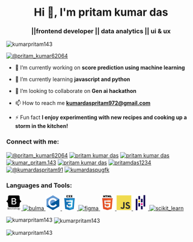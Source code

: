 <h1 align="center">Hi 👋, I'm pritam kumar das</h1>
<h3 align="center">||frontend developer || data analytics || ui & ux</h3>

<p align="left"> <img src="https://komarev.com/ghpvc/?username=kumarpritam143&label=Profile%20views&color=0e75b6&style=flat" alt="kumarpritam143" /> </p>

<p align="left"> <a href="https://twitter.com/@pritam_kumar62064" target="blank"><img src="https://img.shields.io/twitter/follow/@pritam_kumar62064?logo=twitter&style=for-the-badge" alt="@pritam_kumar62064" /></a> </p>

- 🔭 I’m currently working on **score prediction using machine learning**

- 🌱 I’m currently learning **javascript and python**

- 👯 I’m looking to collaborate on **Gen ai hackathon**

- 📫 How to reach me **kumardaspritam972@gmail.com**

- ⚡ Fun fact **I enjoy experimenting with new recipes and cooking up a storm in the kitchen!**

<h3 align="left">Connect with me:</h3>
<p align="left">
<a href="https://twitter.com/@pritam_kumar62064" target="blank"><img align="center" src="https://raw.githubusercontent.com/rahuldkjain/github-profile-readme-generator/master/src/images/icons/Social/twitter.svg" alt="@pritam_kumar62064" height="30" width="40" /></a>
<a href="https://linkedin.com/in/pritam kumar das" target="blank"><img align="center" src="https://raw.githubusercontent.com/rahuldkjain/github-profile-readme-generator/master/src/images/icons/Social/linked-in-alt.svg" alt="pritam kumar das" height="30" width="40" /></a>
<a href="https://fb.com/pritam kumar das" target="blank"><img align="center" src="https://raw.githubusercontent.com/rahuldkjain/github-profile-readme-generator/master/src/images/icons/Social/facebook.svg" alt="pritam kumar das" height="30" width="40" /></a>
<a href="https://instagram.com/kumar_pritam.143" target="blank"><img align="center" src="https://raw.githubusercontent.com/rahuldkjain/github-profile-readme-generator/master/src/images/icons/Social/instagram.svg" alt="kumar_pritam.143" height="30" width="40" /></a>
<a href="https://www.hackerrank.com/pritam kumar das" target="blank"><img align="center" src="https://raw.githubusercontent.com/rahuldkjain/github-profile-readme-generator/master/src/images/icons/Social/hackerrank.svg" alt="pritam kumar das" height="30" width="40" /></a>
<a href="https://www.leetcode.com/pritamdas1234" target="blank"><img align="center" src="https://raw.githubusercontent.com/rahuldkjain/github-profile-readme-generator/master/src/images/icons/Social/leet-code.svg" alt="pritamdas1234" height="30" width="40" /></a>
<a href="https://www.hackerearth.com/@kumardaspritam91" target="blank"><img align="center" src="https://raw.githubusercontent.com/rahuldkjain/github-profile-readme-generator/master/src/images/icons/Social/hackerearth.svg" alt="@kumardaspritam91" height="30" width="40" /></a>
<a href="https://auth.geeksforgeeks.org/user/kumardaspugfk" target="blank"><img align="center" src="https://raw.githubusercontent.com/rahuldkjain/github-profile-readme-generator/master/src/images/icons/Social/geeks-for-geeks.svg" alt="kumardaspugfk" height="30" width="40" /></a>
</p>

<h3 align="left">Languages and Tools:</h3>
<p align="left"> <a href="https://getbootstrap.com" target="_blank" rel="noreferrer"> <img src="https://raw.githubusercontent.com/devicons/devicon/master/icons/bootstrap/bootstrap-plain-wordmark.svg" alt="bootstrap" width="40" height="40"/> </a> <a href="https://bulma.io/" target="_blank" rel="noreferrer"> <img src="https://raw.githubusercontent.com/gilbarbara/logos/804dc257b59e144eaca5bc6ffd16949752c6f789/logos/bulma.svg" alt="bulma" width="40" height="40"/> </a> <a href="https://www.cprogramming.com/" target="_blank" rel="noreferrer"> <img src="https://raw.githubusercontent.com/devicons/devicon/master/icons/c/c-original.svg" alt="c" width="40" height="40"/> </a> <a href="https://www.w3schools.com/css/" target="_blank" rel="noreferrer"> <img src="https://raw.githubusercontent.com/devicons/devicon/master/icons/css3/css3-original-wordmark.svg" alt="css3" width="40" height="40"/> </a> <a href="https://www.figma.com/" target="_blank" rel="noreferrer"> <img src="https://www.vectorlogo.zone/logos/figma/figma-icon.svg" alt="figma" width="40" height="40"/> </a> <a href="https://www.w3.org/html/" target="_blank" rel="noreferrer"> <img src="https://raw.githubusercontent.com/devicons/devicon/master/icons/html5/html5-original-wordmark.svg" alt="html5" width="40" height="40"/> </a> <a href="https://developer.mozilla.org/en-US/docs/Web/JavaScript" target="_blank" rel="noreferrer"> <img src="https://raw.githubusercontent.com/devicons/devicon/master/icons/javascript/javascript-original.svg" alt="javascript" width="40" height="40"/> </a> <a href="https://pandas.pydata.org/" target="_blank" rel="noreferrer"> <img src="https://raw.githubusercontent.com/devicons/devicon/2ae2a900d2f041da66e950e4d48052658d850630/icons/pandas/pandas-original.svg" alt="pandas" width="40" height="40"/> </a> <a href="https://scikit-learn.org/" target="_blank" rel="noreferrer"> <img src="https://upload.wikimedia.org/wikipedia/commons/0/05/Scikit_learn_logo_small.svg" alt="scikit_learn" width="40" height="40"/> </a> </p>

<p><img align="left" src="https://github-readme-stats.vercel.app/api/top-langs?username=kumarpritam143&show_icons=true&locale=en&layout=compact" alt="kumarpritam143" /></p>

<p>&nbsp;<img align="center" src="https://github-readme-stats.vercel.app/api?username=kumarpritam143&show_icons=true&locale=en" alt="kumarpritam143" /></p>

<p><img align="center" src="https://github-readme-streak-stats.herokuapp.com/?user=kumarpritam143&" alt="kumarpritam143" /></p>
